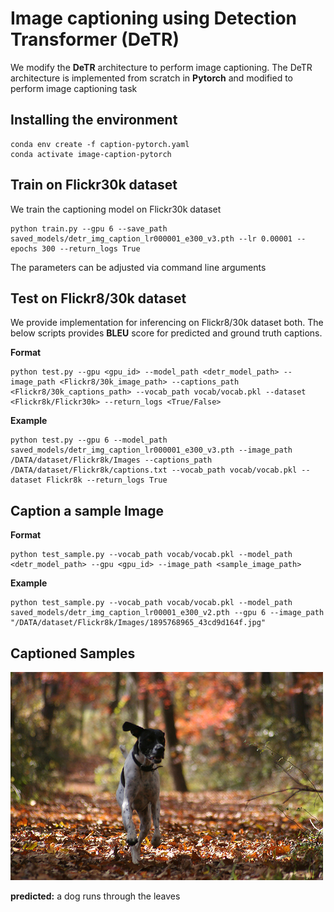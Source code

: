 # Image captioning using Detection Transformer (DeTR)

We modify the **DeTR** architecture to perform image captioning. The DeTR architecture is implemented from scratch in **Pytorch** and modified to perform image captioning task

## Installing the environment

```
conda env create -f caption-pytorch.yaml
conda activate image-caption-pytorch
```

## Train on Flickr30k dataset

We train the captioning model on Flickr30k dataset

```
python train.py --gpu 6 --save_path saved_models/detr_img_caption_lr000001_e300_v3.pth --lr 0.00001 --epochs 300 --return_logs True
```

The parameters can be adjusted via command line arguments

## Test on Flickr8/30k dataset

We provide implementation for inferencing on Flickr8/30k dataset both. The below scripts provides **BLEU** score for predicted and ground truth captions. 

**Format**

```
python test.py --gpu <gpu_id> --model_path <detr_model_path> --image_path <Flickr8/30k_image_path> --captions_path <Flickr8/30k_captions_path> --vocab_path vocab/vocab.pkl --dataset <Flickr8k/Flickr30k> --return_logs <True/False>
```

**Example**

```
python test.py --gpu 6 --model_path saved_models/detr_img_caption_lr000001_e300_v3.pth --image_path /DATA/dataset/Flickr8k/Images --captions_path /DATA/dataset/Flickr8k/captions.txt --vocab_path vocab/vocab.pkl --dataset Flickr8k --return_logs True
```

## Caption a sample Image

**Format**

```
python test_sample.py --vocab_path vocab/vocab.pkl --model_path <detr_model_path> --gpu <gpu_id> --image_path <sample_image_path> 
```

**Example** 

```
python test_sample.py --vocab_path vocab/vocab.pkl --model_path saved_models/detr_img_caption_lr00001_e300_v2.pth --gpu 6 --image_path "/DATA/dataset/Flickr8k/Images/1895768965_43cd9d164f.jpg"
```

## Captioned Samples

![img](sample_img.png)

**predicted:** <SOS> a dog runs through the leaves <EOS>
